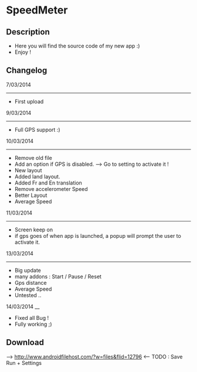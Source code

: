SpeedMeter
==========
Description
---
* Here you will find the source code of my new app :)
* Enjoy !


Changelog
---
7/03/2014
___

* First upload


9/03/2014
___
* Full GPS support :)

10/03/2014
___
* Remove old file
* Add an option if GPS is disabled. --> Go to setting to activate it !
* New layout 
* Added land layout.
* Added Fr and En translation
* Remove accelerometer Speed
* Better Layout
* Average Speed

11/03/2014
___
* Screen keep on
* if gps goes of when app is launched, a popup will prompt the user to activate it.

13/03/2014
___
* Big update
* many addons : Start / Pause / Reset
* Gps distance
* Average Speed
* Untested ..

14/03/2014
__
* Fixed all Bug !
* Fully working ;)


Download
---
 -->  http://www.androidfilehost.com/?w=files&flid=12796  <--
TODO : Save Run + Settings